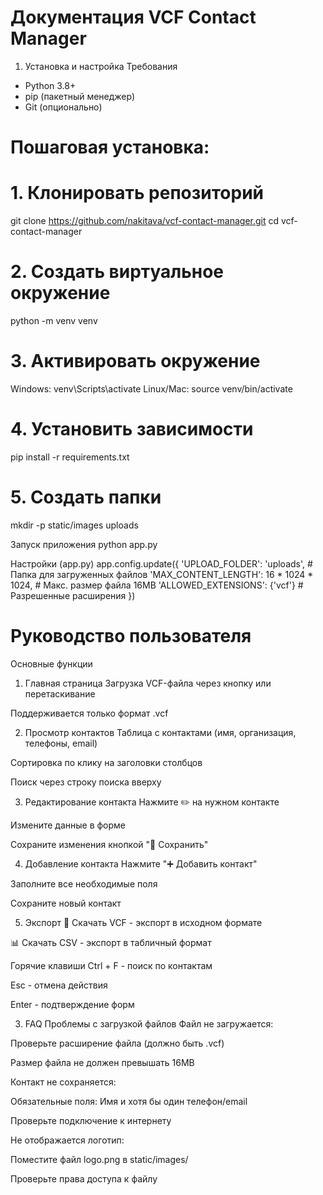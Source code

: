 # Документация VCF Contact Manager
1. Установка и настройка
Требования
- Python 3.8+
- pip (пакетный менеджер)
- Git (опционально)



# Пошаговая установка:

# 1. Клонировать репозиторий
git clone https://github.com/nakitava/vcf-contact-manager.git
cd vcf-contact-manager

# 2. Создать виртуальное окружение
python -m venv venv

# 3. Активировать окружение
 Windows:
venv\Scripts\activate
 Linux/Mac:
source venv/bin/activate

# 4. Установить зависимости
pip install -r requirements.txt

# 5. Создать папки
mkdir -p static/images uploads

Запуск приложения
python app.py


Настройки (app.py)
app.config.update({
    'UPLOAD_FOLDER': 'uploads',       # Папка для загруженных файлов
    'MAX_CONTENT_LENGTH': 16 * 1024 * 1024,  # Макс. размер файла 16MB
    'ALLOWED_EXTENSIONS': {'vcf'}     # Разрешенные расширения
})


# Руководство пользователя
Основные функции
1. Главная страница
Загрузка VCF-файла через кнопку или перетаскивание

Поддерживается только формат .vcf

2. Просмотр контактов
Таблица с контактами (имя, организация, телефоны, email)

Сортировка по клику на заголовки столбцов

Поиск через строку поиска вверху

3. Редактирование контакта
Нажмите ✏️ на нужном контакте

Измените данные в форме

Сохраните изменения кнопкой "💾 Сохранить"

4. Добавление контакта
Нажмите "➕ Добавить контакт"

Заполните все необходимые поля

Сохраните новый контакт

5. Экспорт
💾 Скачать VCF - экспорт в исходном формате

📊 Скачать CSV - экспорт в табличный формат

Горячие клавиши
Ctrl + F - поиск по контактам

Esc - отмена действия

Enter - подтверждение форм

3. FAQ
Проблемы с загрузкой файлов
Файл не загружается:

Проверьте расширение файла (должно быть .vcf)

Размер файла не должен превышать 16MB

Контакт не сохраняется:

Обязательные поля: Имя и хотя бы один телефон/email

Проверьте подключение к интернету

Не отображается логотип:

Поместите файл logo.png в static/images/

Проверьте права доступа к файлу

